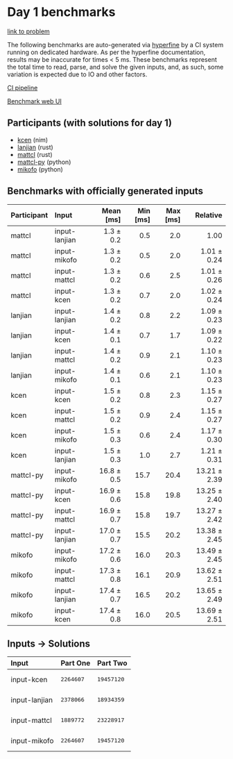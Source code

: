 # Day 1 benchmarks

[link to problem](https://adventofcode.com/2024/day/1)

The following benchmarks are auto-generated via
[hyperfine](https://github.com/sharkdp/hyperfine) by a CI system running on
dedicated hardware. As per the hyperfine documentation, results may be
inaccurate for times < 5 ms. These benchmarks represent the total time to read,
parse, and solve the given inputs, and, as such, some variation is expected due
to IO and other factors.

[CI pipeline](http://ci.papercode.net:8080/teams/main/pipelines/aoc2024)

[Benchmark web UI](https://aoc.ancalagon.black)


## Participants (with solutions for day 1)

- [kcen](https://github.com/kcen/aoc2024) (nim)
- [lanjian](https://github.com/lanjian/aoc-2024) (rust)
- [mattcl](https://github.com/mattcl/aoc2024) (rust)
- [mattcl-py](https://github.com/mattcl/aoc2024-py) (python)
- [mikofo](https://github.com/mikofo/aoc2024) (python)


## Benchmarks with officially generated inputs

| Participant | Input | Mean [ms] | Min [ms] | Max [ms] | Relative |
|:---|:---|---:|---:|---:|---:|
| mattcl | input-lanjian | 1.3 ± 0.2 | 0.5 | 2.0 | 1.00 |
| mattcl | input-mikofo | 1.3 ± 0.2 | 0.5 | 2.0 | 1.01 ± 0.24 |
| mattcl | input-mattcl | 1.3 ± 0.2 | 0.6 | 2.5 | 1.01 ± 0.26 |
| mattcl | input-kcen | 1.3 ± 0.2 | 0.7 | 2.0 | 1.02 ± 0.24 |
| lanjian | input-lanjian | 1.4 ± 0.2 | 0.8 | 2.2 | 1.09 ± 0.23 |
| lanjian | input-kcen | 1.4 ± 0.1 | 0.7 | 1.7 | 1.09 ± 0.22 |
| lanjian | input-mattcl | 1.4 ± 0.2 | 0.9 | 2.1 | 1.10 ± 0.23 |
| lanjian | input-mikofo | 1.4 ± 0.1 | 0.6 | 2.1 | 1.10 ± 0.23 |
| kcen | input-kcen | 1.5 ± 0.2 | 0.8 | 2.3 | 1.15 ± 0.27 |
| kcen | input-mattcl | 1.5 ± 0.2 | 0.9 | 2.4 | 1.15 ± 0.27 |
| kcen | input-mikofo | 1.5 ± 0.3 | 0.6 | 2.4 | 1.17 ± 0.30 |
| kcen | input-lanjian | 1.5 ± 0.3 | 1.0 | 2.7 | 1.21 ± 0.31 |
| mattcl-py | input-mikofo | 16.8 ± 0.5 | 15.7 | 20.4 | 13.21 ± 2.39 |
| mattcl-py | input-kcen | 16.9 ± 0.6 | 15.8 | 19.8 | 13.25 ± 2.40 |
| mattcl-py | input-mattcl | 16.9 ± 0.7 | 15.8 | 19.7 | 13.27 ± 2.42 |
| mattcl-py | input-lanjian | 17.0 ± 0.7 | 15.5 | 20.2 | 13.38 ± 2.45 |
| mikofo | input-mikofo | 17.2 ± 0.6 | 16.0 | 20.3 | 13.49 ± 2.45 |
| mikofo | input-mattcl | 17.3 ± 0.8 | 16.1 | 20.9 | 13.62 ± 2.51 |
| mikofo | input-lanjian | 17.4 ± 0.7 | 16.5 | 20.2 | 13.65 ± 2.49 |
| mikofo | input-kcen | 17.4 ± 0.8 | 16.0 | 20.5 | 13.69 ± 2.51 |


## Inputs -> Solutions

| Input | Part One | Part Two |
|:---|:---|:---|
|input-kcen|<pre>2264607</pre>|<pre>19457120</pre>|
|input-lanjian|<pre>2378066</pre>|<pre>18934359</pre>|
|input-mattcl|<pre>1889772</pre>|<pre>23228917</pre>|
|input-mikofo|<pre>2264607</pre>|<pre>19457120</pre>|
